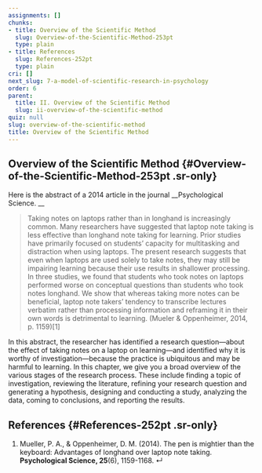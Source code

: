 ```yaml
---
assignments: []
chunks:
- title: Overview of the Scientific Method
  slug: Overview-of-the-Scientific-Method-253pt
  type: plain
- title: References
  slug: References-252pt
  type: plain
cri: []
next_slug: 7-a-model-of-scientific-research-in-psychology
order: 6
parent:
  title: II. Overview of the Scientific Method
  slug: ii-overview-of-the-scientific-method
quiz: null
slug: overview-of-the-scientific-method
title: Overview of the Scientific Method
---
```


## Overview of the Scientific Method {#Overview-of-the-Scientific-Method-253pt .sr-only} 

Here is the abstract of a 2014 article in the journal __Psychological Science. __

> Taking notes on laptops rather than in longhand is increasingly common. Many researchers have suggested that laptop note taking is less effective than longhand note taking for learning. Prior studies have primarily focused on students’ capacity for multitasking and distraction when using laptops. The present research suggests that even when laptops are used solely to take notes, they may still be impairing learning because their use results in shallower processing. In three studies, we found that students who took notes on laptops performed worse on conceptual questions than students who took notes longhand. We show that whereas taking more notes can be beneficial, laptop note takers’ tendency to transcribe lectures verbatim rather than processing information and reframing it in their own words is detrimental to learning. (Mueler & Oppenheimer, 2014, p. 1159)\[1\]

In this abstract, the researcher has identified a research question—about the effect of taking notes on a laptop on learning—and identified why it is worthy of investigation—because the practice is ubiquitous and may be harmful to learning. In this chapter, we give you a broad overview of the various stages of the research process. These include finding a topic of investigation, reviewing the literature, refining your research question and generating a hypothesis, designing and conducting a study, analyzing the data, coming to conclusions, and reporting the results.

## References {#References-252pt .sr-only} 

1.  Mueller, P. A., & Oppenheimer, D. M. (2014). The pen is mightier than the keyboard: Advantages of longhand over laptop note taking. __Psychological Science, 25__(6), 1159-1168. ↵

